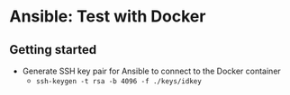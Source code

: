 # Ansible: Test with Docker

## Getting started

-   Generate SSH key pair for Ansible to connect to the Docker container
    -   `ssh-keygen -t rsa -b 4096 -f ./keys/idkey`
